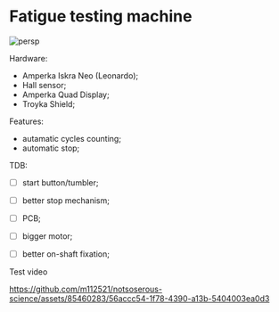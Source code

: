 # Fatigue testing machine

![persp](https://github.com/m112521/notsoserous-science/assets/85460283/c4cb47e4-6cf4-4d17-a4c5-280009308a05)

Hardware:

- Amperka Iskra Neo (Leonardo);
- Hall sensor;
- Amperka Quad Display;
- Troyka Shield;


Features:
- autamatic cycles counting;
- automatic stop;


TDB:
- [ ] start button/tumbler;
- [ ] better stop mechanism;
- [ ] PCB;
- [ ] bigger motor;
- [ ] better on-shaft fixation;


Test video

https://github.com/m112521/notsoserous-science/assets/85460283/56accc54-1f78-4390-a13b-5404003ea0d3

